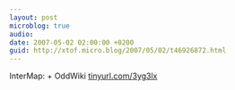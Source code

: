 ```yaml
---
layout: post
microblog: true
audio: 
date: 2007-05-02 02:00:00 +0200
guid: http://xtof.micro.blog/2007/05/02/t46926872.html
---
```

InterMap: + OddWiki [tinyurl.com/3yg3lx](http://tinyurl.com/3yg3lx)
